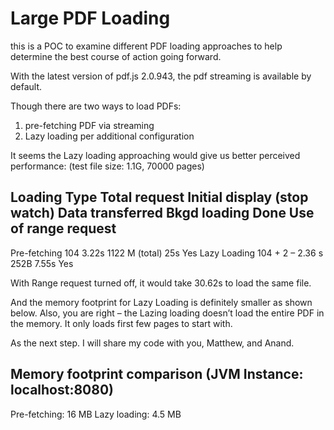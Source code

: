 # Large PDF Loading

this is a POC to examine different PDF loading approaches to help determine the best course of action going forward.

With the latest version of pdf.js 2.0.943, the pdf streaming is available by default. 
 
Though there are two ways to load PDFs: 
1. pre-fetching PDF via streaming 
2. Lazy loading per additional configuration 
 
It seems the Lazy loading approaching would give us better perceived performance: (test file size: 1.1G, 70000 pages)
 
## Loading Type	Total request	Initial display (stop watch) 	Data transferred	Bkgd loading Done	Use of range request

Pre-fetching	104	            3.22s	                        1122 M (total)	    25s	                Yes
Lazy Loading	104 + 	        2 – 2.36 s	                    252B	            7.55s	            Yes
 
With Range request turned off, it would take 30.62s to load the same file. 

And the memory footprint for Lazy Loading is definitely smaller as shown below. Also, you are right – the Lazing loading doesn’t load the entire PDF in the memory. It only loads first few pages to start with. 
 
As the next step. I will share my code with you, Matthew, and Anand. 
 
## Memory footprint comparison (JVM Instance: localhost:8080)

Pre-fetching: 16 MB
Lazy loading: 4.5 MB


